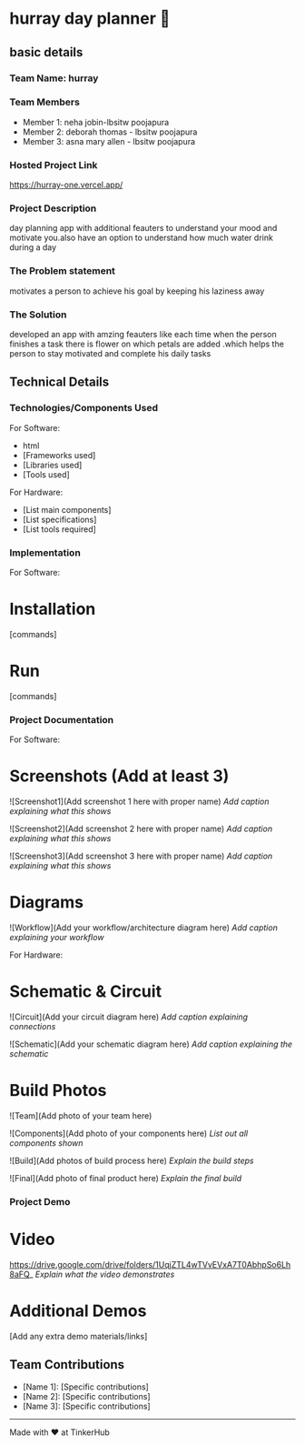 # hurray day planner 🎯


## basic details
### Team Name: hurray


### Team Members
- Member 1: neha jobin-lbsitw poojapura
- Member 2: deborah thomas - lbsitw poojapura
- Member 3: asna mary allen - lbsitw poojapura

### Hosted Project Link
https://hurray-one.vercel.app/

### Project Description
day planning app with additional feauters to understand your mood and motivate you.also have an option to understand how much water drink during a day

### The Problem statement
motivates a person to achieve his goal by keeping his laziness away

### The Solution
developed an app with amzing feauters like each time when the person finishes a task there is flower on which petals are added .which helps the person to stay motivated and complete his daily tasks

## Technical Details
### Technologies/Components Used
For Software:
- html
- [Frameworks used]
- [Libraries used]
- [Tools used]

For Hardware:
- [List main components]
- [List specifications]
- [List tools required]

### Implementation
For Software:
# Installation
[commands]

# Run
[commands]

### Project Documentation
For Software:

# Screenshots (Add at least 3)
![Screenshot1](Add screenshot 1 here with proper name)
*Add caption explaining what this shows*

![Screenshot2](Add screenshot 2 here with proper name)
*Add caption explaining what this shows*

![Screenshot3](Add screenshot 3 here with proper name)
*Add caption explaining what this shows*

# Diagrams
![Workflow](Add your workflow/architecture diagram here)
*Add caption explaining your workflow*

For Hardware:

# Schematic & Circuit
![Circuit](Add your circuit diagram here)
*Add caption explaining connections*

![Schematic](Add your schematic diagram here)
*Add caption explaining the schematic*

# Build Photos
![Team](Add photo of your team here)


![Components](Add photo of your components here)
*List out all components shown*

![Build](Add photos of build process here)
*Explain the build steps*

![Final](Add photo of final product here)
*Explain the final build*

### Project Demo
# Video
https://drive.google.com/drive/folders/1UqjZTL4wTVvEVxA7T0AbhpSo6Lh8aFQ_
*Explain what the video demonstrates*

# Additional Demos
[Add any extra demo materials/links]

## Team Contributions
- [Name 1]: [Specific contributions]
- [Name 2]: [Specific contributions]
- [Name 3]: [Specific contributions]

---
Made with ❤️ at TinkerHub
